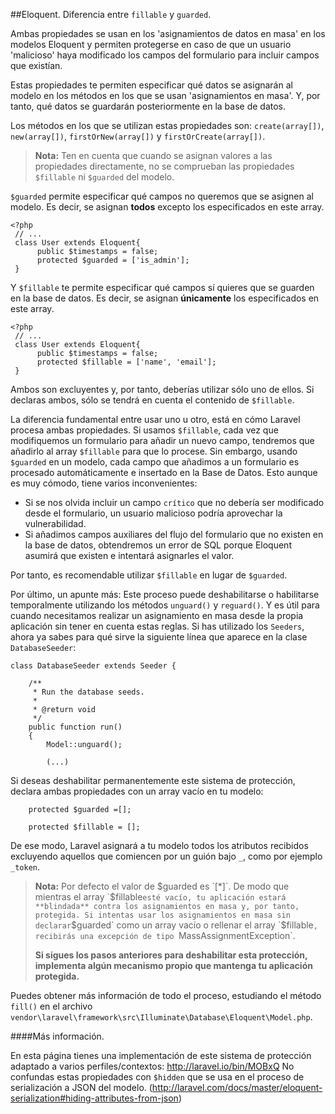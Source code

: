 ##Eloquent. Diferencia entre `fillable` y `guarded`.

Ambas propiedades se usan en los 'asignamientos de datos en masa' en los modelos Eloquent y permiten protegerse en caso de que un usuario 'malicioso' haya modificado los campos del formulario para incluir campos que existían.

Estas propiedades te permiten especificar qué datos se asignarán al modelo en los métodos en los que se usan 'asignamientos en masa'. Y, por tanto, qué datos se guardarán posteriormente en la base de datos.

Los métodos en los que se utilizan estas propiedades son: `create(array[])`, `new(array[])`, `firstOrNew(array[])` y `firstOrCreate(array[])`.

> **Nota:** Ten en cuenta que cuando se asignan valores a las propiedades directamente, no se comprueban las propiedades `$fillable` ni `$guarded` del modelo.

`$guarded` permite especificar qué campos no queremos que se asignen al modelo.
Es decir, se asignan **todos** excepto los especificados en este array.

```
<?php
 // ...
 class User extends Eloquent{
      public $timestamps = false;
      protected $guarded = ['is_admin'];
 } 
```

Y `$fillable` te permite especificar qué campos sí quieres que se guarden en la base de datos.
Es decir, se asignan **únicamente** los especificados en este array.

```
<?php
 // ...
 class User extends Eloquent{
      public $timestamps = false;
      protected $fillable = ['name', 'email'];
 }
```

Ambos son excluyentes y, por tanto, deberías utilizar sólo uno de ellos. Si declaras ambos, sólo se tendrá en cuenta el contenido de `$fillable`.
 
La diferencia fundamental entre usar uno u otro, está en cómo Laravel procesa ambas propiedades. Si usamos `$fillable`, cada vez que modifiquemos un formulario para añadir un nuevo campo, tendremos que añadirlo al array `$fillable` para que lo procese. Sin embargo, usando `$guarded` en un modelo, cada campo que añadimos a un formulario es procesado automáticamente e insertado en la Base de Datos. Esto aunque es muy cómodo, tiene varios inconvenientes:

- Si se nos olvida incluir un campo `crítico` que no debería ser modificado desde el formulario, un usuario malicioso podría aprovechar la vulnerabilidad.
- Si añadimos campos auxiliares del flujo del formulario que no existen en la base de datos, obtendremos un error de SQL porque Eloquent asumirá que existen e intentará asignarles el valor.

Por tanto, es recomendable utilizar `$fillable` en lugar de `$guarded`.

Por último, un apunte más: Este proceso puede deshabilitarse o habilitarse temporalmente utilizando los métodos `unguard()` y `reguard()`. Y es útil para cuando necesitamos realizar un asignamiento en masa desde la propia aplicación sin tener en cuenta estas reglas. Si has utilizado los `Seeders`, ahora ya sabes para qué sirve la siguiente línea que aparece en la clase `DatabaseSeeder`:

```
class DatabaseSeeder extends Seeder {

	/**
	 * Run the database seeds.
	 *
	 * @return void
	 */
	public function run()
	{
		Model::unguard();

		(...)
```
Si deseas deshabilitar permanentemente este sistema de protección, declara ambas propiedades con un array vacío en tu modelo:

```
	protected $guarded =[];

	protected $fillable = [];
```

De ese modo, Laravel asignará a tu modelo todos los atributos recibidos excluyendo aquellos que comiencen por un guión bajo `_`, como por ejemplo `_token`.

> **Nota:** Por defecto el valor de $guarded es `[*]`. De modo que mientras el array `$fillable` esté vacío, tu aplicación estará **blindada** contra los asignamientos en masa y, por tanto, protegida.
> Si intentas usar los asignamientos en masa sin declarar `$guarded` como un array vacío o rellenar el array `$fillable`, recibirás una excepción de tipo `MassAssignmentException`.
> 
> **Si sigues los pasos anteriores para deshabilitar esta protección, implementa algún mecanismo propio que mantenga tu aplicación protegida.**


Puedes obtener más información de todo el proceso, estudiando el método `fill()` en el archivo   
`vendor\laravel\framework\src\Illuminate\Database\Eloquent\Model.php`.

####Más información.

En esta página tienes una implementación de este sistema de protección adaptado a varios perfiles/contextos: http://laravel.io/bin/MOBxQ
No confundas estas propiedades con `$hidden` que se usa en el proceso de serialización a JSON del modelo. (http://laravel.com/docs/master/eloquent-serialization#hiding-attributes-from-json)